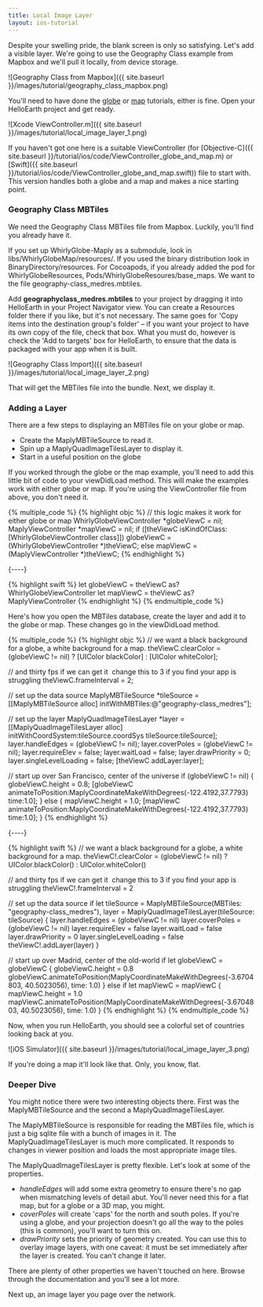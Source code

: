 ```yaml
---
title: Local Image Layer
layout: ios-tutorial
---
```


Despite your swelling pride, the blank screen is only so satisfying. Let's add a visible layer.  We're going to use the Geography Class example from Mapbox and we'll pull it locally, from device storage.

![Geography Class from Mapbox]({{ site.baseurl }}/images/tutorial/geography_class_mapbox.png)

You'll need to have done the [globe](your_first_globe.html) or [map](your_first_map.html) tutorials, either is fine.  Open your HelloEarth project and get ready.

![Xcode ViewController.m]({{ site.baseurl }}/images/tutorial/local_image_layer_1.png)

If you haven't got one here is a suitable ViewController (for [Objective-C]({{ site.baseurl }}/tutorial/ios/code/ViewController_globe_and_map.m) or [Swift]({{ site.baseurl }}/tutorial/ios/code/ViewController_globe_and_map.swift)) file to start with.  This version handles both a globe and a map and makes a nice starting point.
                                           
### Geography Class MBTiles

We need the Geography Class MBTiles file from Mapbox.  Luckily, you'll find you already have it.

If you set up WhirlyGlobe-Maply as a submodule, look in libs/WhirlyGlobeMap/resources/.  If you used the binary distribution look in BinaryDirectory/resources.  For Cocoapods, if you already added the pod for WhirlyGlobeResources, Pods/WhirlyGlobeResoures/base_maps.  We want to the file geography-class_medres.mbtiles.

Add **geography­class_medres.mbtiles** to your project by dragging it into HelloEarth in your Project Navigator view. You can create a Resources folder there if you like, but it's not necessary. The same goes for 'Copy items into the destination group's folder' – if you want your project to have its own copy of the file, check that box. What you must do, however is check the 'Add to targets' box for HelloEarth, to ensure that the data is packaged with your app when it is built.

![Geography Class Import]({{ site.baseurl }}/images/tutorial/local_image_layer_2.png)

That will get the MBTiles file into the bundle.  Next, we display it.

### Adding a Layer

There are a few steps to displaying an MBTiles file on your globe or map.

- Create the MaplyMBTileSource to read it.
- Spin up a MaplyQuadImageTilesLayer to display it.
- Start in a useful position on the globe

If you worked through the globe or the map example, you'll need to add this little bit of code to your viewDidLoad method.  This will make the examples work with either globe or map.  If you're using the ViewController file from above, you don't need it.

{% multiple_code %}
  {% highlight objc %}
// this logic makes it work for either globe or map
WhirlyGlobeViewController *globeViewC = nil;
MaplyViewController *mapViewC = nil;
if ([theViewC isKindOfClass:[WhirlyGlobeViewController class]])
    globeViewC = (WhirlyGlobeViewController *)theViewC;
else
    mapViewC = (MaplyViewController *)theViewC;
  {% endhighlight %}

  {----}

  {% highlight swift %}
let globeViewC = theViewC as? WhirlyGlobeViewController
let mapViewC = theViewC as? MaplyViewController
  {% endhighlight %}
{% endmultiple_code %}

Here's how you open the MBTiles database, create the layer and add it to the globe or map.  These changes go in the viewDidLoad method.

{% multiple_code %}
  {% highlight objc %}
// we want a black background for a globe, a white background for a map.
theViewC.clearColor = (globeViewC != nil) ? [UIColor blackColor] : [UIColor whiteColor];

// and thirty fps if we can get it ­ change this to 3 if you find your app is struggling
theViewC.frameInterval = 2;

// set up the data source
MaplyMBTileSource *tileSource = 
    [[MaplyMBTileSource alloc] initWithMBTiles:@"geography-class_medres"];

// set up the layer
MaplyQuadImageTilesLayer *layer = 
    [[MaplyQuadImageTilesLayer alloc] initWithCoordSystem:tileSource.coordSys 
                                      tileSource:tileSource];
layer.handleEdges = (globeViewC != nil);
layer.coverPoles = (globeViewC != nil);
layer.requireElev = false;
layer.waitLoad = false;
layer.drawPriority = 0;
layer.singleLevelLoading = false;
[theViewC addLayer:layer];

// start up over San Francisco, center of the universe
if (globeViewC != nil) {
    globeViewC.height = 0.8;
    [globeViewC animateToPosition:MaplyCoordinateMakeWithDegrees(-122.4192,37.7793)
                time:1.0];
} else {
    mapViewC.height = 1.0;
    [mapViewC animateToPosition:MaplyCoordinateMakeWithDegrees(-122.4192,37.7793)
            time:1.0];
}
  {% endhighlight %}

  {----}

  {% highlight swift %}
// we want a black background for a globe, a white background for a map.
theViewC!.clearColor = (globeViewC != nil) ? UIColor.blackColor() : UIColor.whiteColor()

// and thirty fps if we can get it ­ change this to 3 if you find your app is struggling
theViewC!.frameInterval = 2

// set up the data source
if let tileSource = MaplyMBTileSource(MBTiles: "geography-class_medres"),
       layer = MaplyQuadImageTilesLayer(tileSource: tileSource) {
    layer.handleEdges = (globeViewC != nil)
    layer.coverPoles = (globeViewC != nil)
    layer.requireElev = false
    layer.waitLoad = false
    layer.drawPriority = 0
    layer.singleLevelLoading = false
    theViewC!.addLayer(layer)
}

// start up over Madrid, center of the old-world
if let globeViewC = globeViewC {
    globeViewC.height = 0.8
    globeViewC.animateToPosition(MaplyCoordinateMakeWithDegrees(-3.6704803, 40.5023056), time: 1.0)
}
else if let mapViewC = mapViewC {
    mapViewC.height = 1.0
    mapViewC.animateToPosition(MaplyCoordinateMakeWithDegrees(-3.6704803, 40.5023056), time: 1.0)
}
  {% endhighlight %}
{% endmultiple_code %}


Now, when you run HelloEarth, you should see a colorful set of countries looking back at you.

![iOS Simulator]({{ site.baseurl }}/images/tutorial/local_image_layer_3.png)

If you're doing a map it'll look like that.  Only, you know, flat.

### Deeper Dive

You might notice there were two interesting objects there.  First was the MaplyMBTileSource and the second a MaplyQuadImageTilesLayer.

The MaplyMBTileSource is responsible for reading the MBTiles file, which is just a big sqlite file with a bunch of images in it.  The MaplyQuadImageTilesLayer is much more complicated.  It responds to changes in viewer position and loads the most appropriate image tiles.

The MaplyQuadImageTilesLayer is pretty flexible.  Let's look at some of the properties.

- _handleEdges_ will add some extra geometry to ensure there's no gap when mismatching levels of detail abut. You'll never need this for a flat map, but for a globe or a 3D map, you might.
- _coverPoles_ will create 'caps' for the north and south poles. If you're using a globe, and your projection doesn't go all the way to the poles (this is common), you'll want to turn this on.
- _drawPriority_ sets the priority of geometry created.  You can use this to overlay image layers, with one caveat: it must be set immediately after the layer is created. You can't change it later.

There are plenty of other properties we haven't touched on here.  Browse through the documentation and you'll see a lot more.

Next up, an image layer you page over the network.
